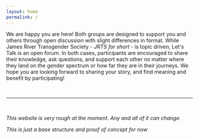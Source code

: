 ```yaml
---
layout: home
permalink: /
---
```

We are happy you are here! Both groups are designed to support you and others through open discussion with slight differences in format. While James River Transgender Society - *JRTS for short* - is topic driven, Let's Talk is an open forum. In both cases, participants are encouraged to share their knowledge, ask questions, and support each other no matter where they land on the gender spectrum or how far they are in their journeys. We hope you are looking forward to sharing your story, and find meaning and benefit by participating!

<br>

<hr>

<br>

*This website is very rough at the moment. Any and all of it can change.*

*This is just a base structure and proof of concept for now*